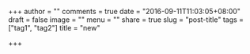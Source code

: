 +++
author = ""
comments = true
date = "2016-09-11T11:03:05+08:00"
draft = false
image = ""
menu = ""
share = true
slug = "post-title"
tags = ["tag1", "tag2"]
title = "new"

+++

